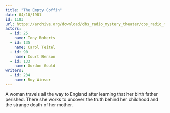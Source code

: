 ```yaml
---
title: "The Empty Coffin"
date: 04/10/1981
id: 1183
url: https://archive.org/download/cbs_radio_mystery_theater/cbs_radio_mystery_theater-1151-1200.zip/cbs_radio_mystery_theater-1151-1200%2Fcbsrmt_1183_the_empty_coffin.mp3
actors:  
  - id: 25
    name: Tony Roberts  
  - id: 135
    name: Carol Teitel  
  - id: 90
    name: Court Benson  
  - id: 133
    name: Gordon Gould
writers:  
  - id: 234
    name: Roy Winsor
---
```

A woman travels all the way to England after learning that her birth father perished. There she works to uncover the truth behind her childhood and the strange death of her mother.